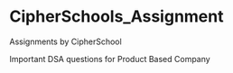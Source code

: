 # CipherSchools_Assignment

<p>Assignments by CipherSchool</p>
<p>Important DSA questions for Product Based Company</p>
